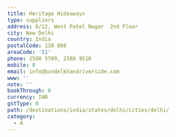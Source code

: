 ```yaml
---
title: Heritage Hideaways
type: suppliers
address: 8/12, West Patel Nagar  2nd Floor
city: New Delhi
country: India
postalCode: 110 008
areaCode: '11'
phone: 2588 5709, 2588 9516
mobile: 0
email: info@bundelkhandriverside.com
www: ''
note: ''
bookThrough: 0
currency: INR
gstType: 0
path: /destinations/india/states/delhi/cities/delhi/
category:
  - A
---
```


